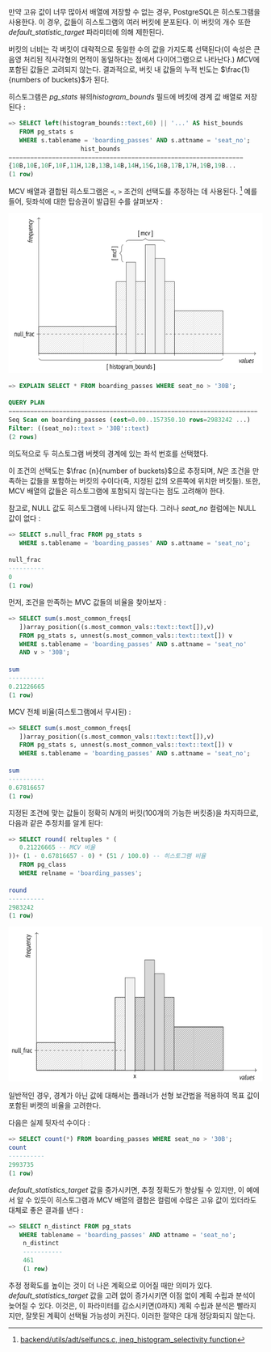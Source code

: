 만약 고유 값이 너무 많아서 배열에 저장할 수 없는 경우, PostgreSQL은 히스토그램을 사용한다. 이 경우, 값들이 히스토그램의 여러 버킷에 분포된다.
이 버킷의 개수 또한  *default_statistic_target* 파라미터에 의해 제한된다.

버킷의 너비는 각 버킷이 대략적으로 동일한 수의 값을 가지도록 선택된다(이 속성은 큰 음영 처리된 직사각형의 면적이 동일하다는 점에서 다이어그램으로 나타난다.)
*MCV*에 포함된 값들은 고려되지 않는다. 결과적으로, 버킷 내 값들의 누적 빈도는 $\frac{1}{numbers of buckets}$가 된다.

히스토그램은 *pg_stats* 뷰의*histogram_bounds* 필드에 버킷에 경계 값 배열로 저장된다 : 
```sql
=> SELECT left(histogram_bounds::text,60) || '...' AS hist_bounds
   FROM pg_stats s
   WHERE s.tablename = 'boarding_passes' AND s.attname = 'seat_no';
					hist_bounds
−−−−−−−−−−−−−−−−−−−−−−−−−−−−−−−−−−−−−−−−−−−−−−−−−−−−−−−−−−−−−−−−−
{10B,10E,10F,10F,11H,12B,13B,14B,14H,15G,16B,17B,17H,19B,19B...
(1 row)

```

MCV 배열과 결합된 히스토그램은 `<`, `>` 조건의 선택도를 추정하는 데 사용된다. [^1]
예를 들어, 뒷좌석에 대한 탑승권이 발급된 수를 살펴보자 : 

![](_static/Pasted%20image%2020241017134356.png)


```sql
=> EXPLAIN SELECT * FROM boarding_passes WHERE seat_no > '30B';

QUERY PLAN
−−−−−−−−−−−−−−−−−−−−−−−−−−−−−−−−−−−−−−−−−−−−−−−−−−−−−−−−−−−−−−−−−−−−−
Seq Scan on boarding_passes (cost=0.00..157350.10 rows=2983242 ...)
Filter: ((seat_no)::text > '30B'::text)
(2 rows)

```
의도적으로 두 히스토그램 버켓의 경계에 있는 좌석 번호를 선택했다.

이 조건의 선택도는 $\frac {n}{number of buckets}$으로 추정되며, *N*은  조건을 만족하는 값들을 포함하는 버킷의 수이다(즉, 지정된 값의 오른쪽에 위치한 버킷들).
또한, MCV 배열의 값들은 히스토그램에 포함되지 않는다는 점도 고려해야 한다.

참고로, NULL 값도 히스토그램에 나타나지 않는다. 그러나 *seat_no* 컬럼에는 NULL 값이 없다 : 

```sql
=> SELECT s.null_frac FROM pg_stats s
   WHERE s.tablename = 'boarding_passes' AND s.attname = 'seat_no';
   
null_frac
----------
0
(1 row)

```

먼저, 조건을 만족하는 MVC 값들의 비율을 찾아보자 : 

```sql
=> SELECT sum(s.most_common_freqs[
   ])array_position((s.most_common_vals::text::text[]),v)
   FROM pg_stats s, unnest(s.most_common_vals::text::text[]) v
   WHERE s.tablename = 'boarding_passes' AND s.attname = 'seat_no'
   AND v > '30B';
   
sum
----------
0.21226665
(1 row)


```

MCV 전체 비율(히스토그램에서 무시된) :
```sql
=> SELECT sum(s.most_common_freqs[
   ])array_position((s.most_common_vals::text::text[]),v)
   FROM pg_stats s, unnest(s.most_common_vals::text::text[]) v
   WHERE s.tablename = 'boarding_passes' AND s.attname = 'seat_no';
   
sum
----------
0.67816657
(1 row)

```

지정된 조건에 맞는 값들이 정확히 *N*개의 버킷(100개의 가능한 버킷중)을 차지하므로, 다음과 같은 추정치를 알게 된다:

```sql
=> SELECT round( reltuples * (
   0.21226665 -- MCV 비율
))+ (1 - 0.67816657 - 0) * (51 / 100.0) -- 히스토그램 비율
   FROM pg_class
   WHERE relname = 'boarding_passes';
   
round
----------
2983242
(1 row)

```

![](_static/Pasted%20image%2020241017135258.png)



일반적인 경우, 경계가 아닌 값에 대해서는 플래너가 선형 보간법을 적용하여 목표 값이 포함된 버켓의 비율을 고려한다.

다음은 실제 뒷자석 수이다 : 

```sql
=> SELECT count(*) FROM boarding_passes WHERE seat_no > '30B';
count
----------
2993735
(1 row)

```

*default_statistics_target* 값을 증가시키면, 추정 정확도가 향상될 수 있지만, 이 예에서 알 수 있듯이 히스토그램과 MCV 배열의 결합은 컬럼에 수많은 고유 값이 있더라도 대체로 좋은 결과를 낸다 : 

```sql
=> SELECT n_distinct FROM pg_stats
   WHERE tablename = 'boarding_passes' AND attname = 'seat_no';
    n_distinct
	-----------
	461
	(1 row)

```

추정 정확도를 높이는 것이 더 나은 계획으로 이어질 때만 의미가 있다. *default_statistics_target* 값을 고려 없이 증가시키면 이점 없이 계획 수립과 분석이 늦어질 수 있다.
이것은, 이 파라미터를 감소시키면(0까지) 계획 수립과 분석은 빨라지지만, 잘못된 계획이 선택될 가능성이 커진다. 이러한 절약은 대개 정당화되지 않는다.






[^1]:[backend/utils/adt/selfuncs.c, ineq_histogram_selectivity function](https://git.postgresql.org/gitweb/?p=postgresql.git;a=blob;f=src/backend/utils/adt/selfuncs.c;hb=REL_14_STABLE)